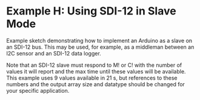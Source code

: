 # Example H: Using SDI-12 in Slave Mode<!--! {#example_h_page} -->

Example sketch demonstrating how to implement an Arduino as a slave on an SDI-12 bus. This may be used, for example, as a middleman between an I2C sensor and an SDI-12 data logger.

Note that an SDI-12 slave must respond to M! or C! with the number of values it will report and the max time until these values will be available.  This example uses 9 values available in 21 s, but references to these numbers and the output array size and datatype should be changed for your specific application.

<!--! @section h_SDI-12_slave_implementation_pio PlatformIO Configuration -->

<!--! @include{lineno} h_SDI-12_slave_implementation/platformio.ini -->

<!--! @section h_SDI-12_slave_implementation_code The Complete Example -->

